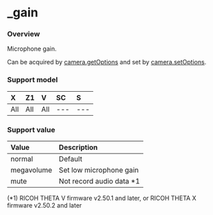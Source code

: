 # \_gain

### Overview

Microphone gain.

Can be acquired by [camera.getOptions](../commands/camera.get_options.md) and set by [camera.setOptions](../commands/camera.set_options.md).

### Support model

| X | Z1 | V | SC | S |
|:--|:--|:--|:--|:--|
| All | All | All | --- | --- |

### Support value

| Value | Description |
|:--|:--|
| normal     | Default |
| megavolume | Set low microphone gain |
| mute       | Not record audio data \*1 |  

(\*1) RICOH THETA V firmware v2.50.1 and later, or RICOH THETA X firmware v2.50.2 and later
